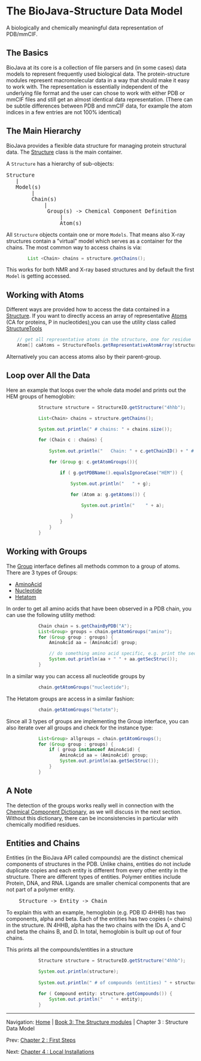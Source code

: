 # The BioJava-Structure Data Model

A biologically and chemically meaningful data representation of PDB/mmCIF.

## The Basics   

BioJava at its core is a collection of file parsers and (in some cases) data models to represent frequently used biological data. The protein-structure modules represent macromolecular data in a way that should make it easy to work with. The representation is essentially independent of the underlying file format and the user can chose to work with either PDB or mmCIF files and still get an almost identical data representation. (There can be subtile differences between PDB and mmCIF data, for example the atom indices in a few entries are not 100% identical)

## The Main Hierarchy

BioJava provides a flexible data structure for managing protein structural data. The 
[Structure](http://www.biojava.org/docs/api/org/biojava/nbio/structure/Structure.html) class is the main container. 

A `Structure` has a hierarchy of sub-objects:

<pre>
Structure 
   |
   Model(s)
        |
        Chain(s)
            |
             Group(s) -> Chemical Component Definition
                 |
                 Atom(s)
</pre>

All `Structure` objects contain one or more `Models`. That means also X-ray structures contain a "virtual" model which serves as a container for the chains. The most common way to access chains is via:

```java
        List <Chain> chains = structure.getChains();
```

This works for both NMR and X-ray based structures and by default the first `Model` is getting accessed.

## Working with Atoms

Different ways are provided how to access the data contained in a [Structure](http://www.biojava.org/docs/api/org/biojava/nbio/structure/Structure.html).
If you want to directly access an array of representative [Atoms](http://www.biojava.org/docs/api/org/biojava/nbio/structure/Atom.html) (CA for proteins, P in nucleotides),you can use the utility class called [StructureTools](http://www.biojava.org/docs/api/org/biojava/nbio/structure/StructureTools.html)

```java
    // get all representative atoms in the structure, one for residue
    Atom[] caAtoms = StructureTools.getRepresentativeAtomArray(structure);
```

Alternatively you can access atoms also by their parent-group.

## Loop over All the Data

Here an example that loops over the whole data model and prints out the HEM groups of hemoglobin:

```java
			Structure structure = StructureIO.getStructure("4hhb");			

			List<Chain> chains = structure.getChains();

			System.out.println(" # chains: " + chains.size());

			for (Chain c : chains) {
				
				System.out.println("   Chain: " + c.getChainID() + " # groups with atoms: " + c.getAtomGroups().size());

				for (Group g: c.getAtomGroups()){

					if ( g.getPDBName().equalsIgnoreCase("HEM")) {

						System.out.println("   " + g);

						for (Atom a: g.getAtoms()) {

							System.out.println("    " + a);

						}
					}
				}
			}
```

## Working with Groups

The [Group](http://www.biojava.org/docs/api/org/biojava/nbio/structure/Group.html) interface defines all methods common to a group of atoms. There are 3 types of Groups:

* [AminoAcid](http://www.biojava.org/docs/api/org/biojava/nbio/structure/AminoAcid.html)
* [Nucleotide](http://www.biojava.org/docs/api/org/biojava/nbio/structure/NucleotideImpl.html) 
* [Hetatom](http://www.biojava.org/docs/api/org/biojava/nbio/structure/HetatomImpl.html) 

In order to get all amino acids that have been observed in a PDB chain, you can use the following utility method:

```java
            Chain chain = s.getChainByPDB("A");
            List<Group> groups = chain.getAtomGroups("amino");
            for (Group group : groups) {
                AminoAcid aa = (AminoAcid) group;

                // do something amino acid specific, e.g. print the secondary structure assignment
                System.out.println(aa + " " + aa.getSecStruc());
            }
```

In a similar way you can access all nucleotide groups by
```java
            chain.getAtomGroups("nucleotide");
```

The Hetatom groups are access in a similar fashion:
```java
            chain.getAtomGroups("hetatm");
```


Since all 3 types of groups are implementing the Group interface, you can also iterate over all groups and check for the instance type:

```java
            List<Group> allgroups = chain.getAtomGroups();
            for (Group group : groups) {
                if ( group instanceof AminoAcid) {
                    AminoAcid aa = (AminoAcid) group;
                    System.out.println(aa.getSecStruc());
                }
            }
```

## A Note

The detection of the groups works really well in connection with the [Chemical Component Dictionary](checmcomp.md), as we will discuss in the next section. Without this dictionary, there can be inconsistencies in particular with chemically modified residues.

## Entities and Chains

Entities (in the BioJava API called compounds) are the distinct chemical components of structures in the PDB. 
Unlike chains, entities do not include duplicate copies and each entity is different from every other 
entity in the structure. There are different types of entities. Polymer entities include Protein, DNA, 
and RNA. Ligands are smaller chemical components that are not part of a polymer entity. 

<pre>
	Structure -> Entity -> Chain
</pre>

To explain this with an example, hemoglobin (e.g. PDB ID 4HHB) has two components, alpha 
and beta. Each of the entities has two copies (= chains) in the structure. IN 4HHB, alpha 
has the two chains with the IDs A, and C and beta the chains B, and D. In total, hemoglobin is 
built up out of four chains.

This prints all the compounds/entities in a structure
```java
			Structure structure = StructureIO.getStructure("4hhb");			

			System.out.println(structure);
						
			System.out.println(" # of compounds (entities) " + structure.getCompounds().size());

			for ( Compound entity: structure.getCompounds()) {
				System.out.println("   " + entity);
			}
```







<!--automatically generated footer-->

---

Navigation:
[Home](../README.md)
| [Book 3: The Structure modules](README.md)
| Chapter 3 : Structure Data Model

Prev: [Chapter 2 : First Steps](firststeps.md)

Next: [Chapter 4 : Local Installations](caching.md)
